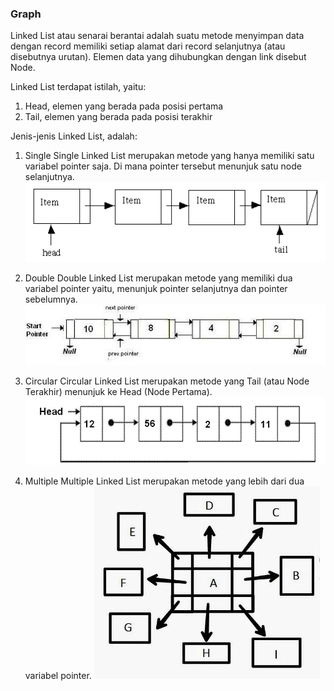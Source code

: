 ### Graph

Linked List atau senarai berantai adalah suatu metode menyimpan data dengan record memiliki setiap alamat dari record selanjutnya (atau disebutnya urutan). Elemen data yang dihubungkan dengan link disebut Node.

Linked List terdapat istilah, yaitu:

1. Head, elemen yang berada pada posisi pertama
2. Tail, elemen yang berada pada posisi terakhir

Jenis-jenis Linked List, adalah:

1. Single
   Single Linked List merupakan metode yang hanya memiliki satu variabel pointer saja. Di mana pointer tersebut menunjuk satu node selanjutnya.
   ![Ilustrasi Single Linked List](Image/image.png)

2. Double
   Double Linked List merupakan metode yang memiliki dua variabel pointer yaitu, menunjuk pointer selanjutnya dan pointer sebelumnya.
   ![Ilustrasi Double Linked List](Image/image-1.png)

3. Circular
   Circular Linked List merupakan metode yang Tail (atau Node Terakhir) menunjuk ke Head (Node Pertama).
   ![Ilustrasi Circular Linked Link](Image/image-2.png)

4. Multiple
   Multiple Linked List merupakan metode yang lebih dari dua variabel pointer.
   ![Ilustrasi Multiple Linked Link](Image/image-3.png)
